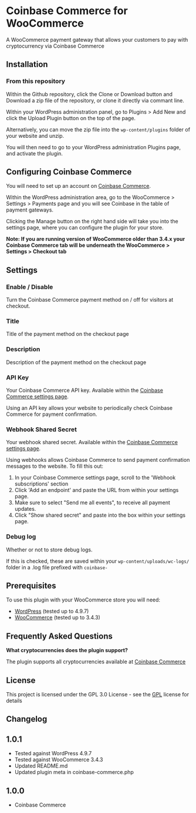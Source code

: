 # Coinbase Commerce for WooCommerce

A WooCommerce payment gateway that allows your customers to pay with cryptocurrency via Coinbase Commerce

## Installation

### From this repository

Within the Github repository, click the Clone or Download button and Download a zip file of the repository, or clone it directly via commant line.

Within your WordPress administration panel, go to Plugins > Add New and click the Upload Plugin button on the top of the page.

Alternatively, you can move the zip file into the `wp-content/plugins` folder of your website and unzip.

You will then need to go to your WordPress administration Plugins page, and activate the plugin.

## Configuring Coinbase Commerce

You will need to set up an account on [Coinbase Commerce].

Within the WordPress administration area, go to the WooCommerce > Settings > Payments page and you will see Coinbase in the table of payment gateways.

Clicking the Manage button on the right hand side will take you into the settings page, where you can configure the plugin for your store.

**Note: If you are running version of WooCommerce older than 3.4.x your Coinbase Commerce tab will be underneath the WooCommerce > Settings > Checkout tab**

## Settings

### Enable / Disable

Turn the Coinbase Commerce payment method on / off for visitors at checkout.

### Title

Title of the payment method on the checkout page

### Description

Description of the payment method on the checkout page

### API Key

Your Coinbase Commerce API key. Available within the [Coinbase Commerce settings page].

Using an API key allows your website to periodically check Coinbase Commerce for payment confirmation.

### Webhook Shared Secret

Your webhook shared secret. Available within the [Coinbase Commerce settings page].

Using webhooks allows Coinbase Commerce to send payment confirmation messages to the website. To fill this out:

1. In your Coinbase Commerce settings page, scroll to the 'Webhook subscriptions' section
2. Click 'Add an endpoint' and paste the URL from within your settings page.
3. Make sure to select "Send me all events", to receive all payment updates.
4. Click "Show shared secret" and paste into the box within your settings page.

### Debug log

Whether or not to store debug logs.

If this is checked, these are saved within your `wp-content/uploads/wc-logs/` folder in a .log file prefixed with `coinbase-`

## Prerequisites

To use this plugin with your WooCommerce store you will need:

* [WordPress] (tested up to 4.9.7)
* [WooCommerce] (tested up to 3.4.3)

## Frequently Asked Questions

**What cryptocurrencies does the plugin support?**

The plugin supports all cryptocurrencies available at [Coinbase Commerce]

## License

This project is licensed under the GPL 3.0 License - see the [GPL] license for details

## Changelog

## 1.0.1 ##
* Tested against WordPress 4.9.7
* Tested against WooCommerce 3.4.3
* Updated README.md
* Updated plugin meta in coinbase-commerce.php

## 1.0.0 ##
* Coinbase Commerce

[//]: # (Comments for storing reference material in. Stripped out when processing the markdown)

[Coinbase Commerce]: <https://commerce.coinbase.com/>
[Coinbase Commerce settings page]: <https://commerce.coinbase.com/dashboard/settings/>
[GPL]: <https://www.gnu.org/licenses/gpl-3.0.html>
[WooCommerce]: <https://woocommerce.com/>
[WordPress]: <https://wordpress.org/>

